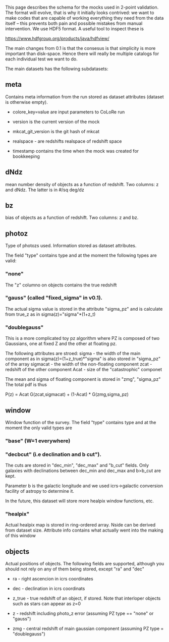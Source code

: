 This page describes the schema for the mocks used in 2-point
validation. The format will evolve, that is why it initially looks
contrived: we want to make codes that are capable of working
everything they need from the data itself – this prevents both pain
and possible mistakes from manual intervention. We use HDF5 format. A
useful tool to inspect these is

https://www.hdfgroup.org/products/java/hdfview/

The main changes from 0.1 is that the consesus is that simplicity is
more important than disk-space. Hence there will really be multiple
catalogs for each individual test we want to do.

The main datasets has the following subdatasets:

## meta

Contains meta information from the run stored as dataset attributes (dataset is otherwise empty).

* colore_key=value are input parameters to CoLoRe run

* version is the current version of the mock

* mkcat_git_version is the git hash of mkcat

* realspace - are redshifts realspace of redshift space

* timestamp contains the time when the mock was created for bookkeeping

## dNdz

mean number density of objects as a function of redshift. Two columns: z and dNdz. The latter is in #/sq deg/dz


## bz

bias of objects as a function of redshift. Two columns: z and bz.


## photoz

Type of photozs used. Information stored as dataset attributes.

The field "type" contains type and at the moment the following types are valid:

### "none"

The "z" columno on objects contains the true redshift

### "gauss" (called "fixed_sigma" in v0.1).

The actual sigma value is stored in the attribute "sigma_pz" and is calculate
from true_z as in sigma(z)="sigma"*(1+z_t)


### "doublegauss"

This is a more complicated toy pz algorithm where PZ is composed of two Gaussians, one
at fixed Z and the other at floating pz.

The following attributes are stroed:
sigma  - the width of the main component as in sigma(z)=(1+z_true)*"sigma"
         is also stored in "sigma_pz" of the array
sigmacat - the width of the non-floating component
zcat - redshift of the other component
Acat - size of the "catastrophic" componet

The mean and sigma of floating component is stored in "zmg", "sigma_pz"
The total pdf is thus

P(z) = Acat G(zcat,sigmacat) + (1-Acat) * G(zmg,sigma_pz)

## window

Window function of the survey. The field "type" contains type and at
the moment the only valid types are

### "base" (W=1 everywhere)

### "decbcut" (i.e declination and b cut").

The cuts are stored in "dec_min", "dec_max" and "b_cut" fields. Only
galaxies with declinations between dec_min and dec_max and b>b_cut are
kept.

Parameter b is the galactic longitude and we used icrs->galactic
conversion facility of astropy to determine it.

In the future, this dataset will store more healpix window functions,
etc.  

### "healpix"

Actual healpix map is stored in ring-ordered array. Nside can be derived from dataset size.
Attribute info contains what actually went into the making of this window

## objects

Actual positions of objects. The following fields are supported,
although you should not rely on any of them being stored, except "ra"
and "dec" 

* ra - right ascencion in icrs coordinates

* dec - declination in icrs coordinats

* z_true - true redshift of an object, if stored. Note that interloper
           objects such as stars can appear as z=0

* z - redshift including photo_z error (assuming PZ type == "none" or "gauss")
* zmg - central redshift of main gaussian component (assuming PZ type = "doublegauss")



